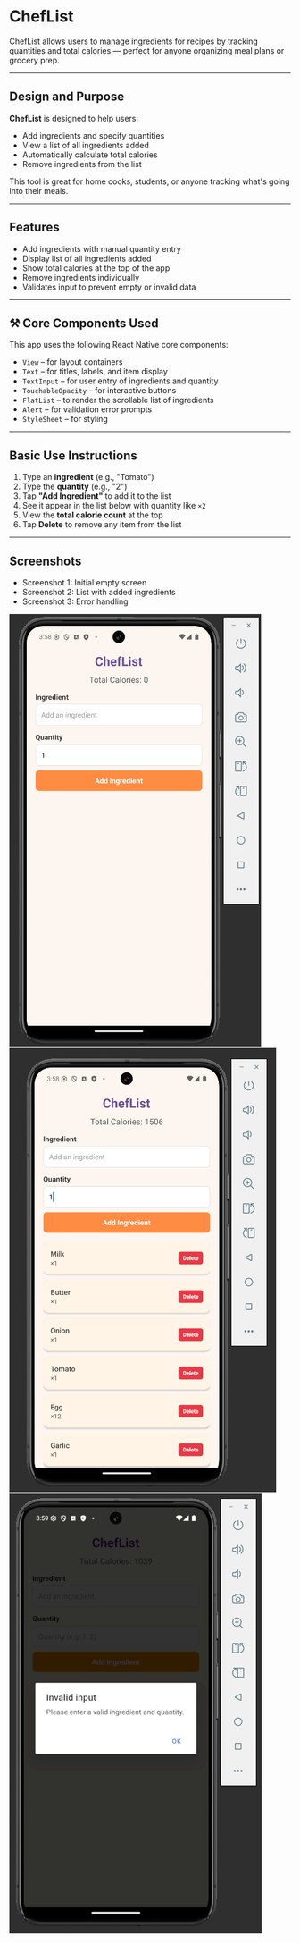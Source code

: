 # ChefList

ChefList allows users to manage ingredients for recipes by tracking quantities and total calories — perfect for anyone organizing meal plans or grocery prep.

---

## Design and Purpose

**ChefList** is designed to help users:
- Add ingredients and specify quantities
- View a list of all ingredients added
- Automatically calculate total calories
- Remove ingredients from the list

This tool is great for home cooks, students, or anyone tracking what's going into their meals.

---

## Features

- Add ingredients with manual quantity entry
- Display list of all ingredients added
- Show total calories at the top of the app
- Remove ingredients individually
- Validates input to prevent empty or invalid data

---

## ⚒ Core Components Used

This app uses the following React Native core components:

- `View` – for layout containers
- `Text` – for titles, labels, and item display
- `TextInput` – for user entry of ingredients and quantity
- `TouchableOpacity` – for interactive buttons
- `FlatList` – to render the scrollable list of ingredients
- `Alert` – for validation error prompts
- `StyleSheet` – for styling

---

## Basic Use Instructions

1. Type an **ingredient** (e.g., "Tomato")
2. Type the **quantity** (e.g., "2")
3. Tap **"Add Ingredient"** to add it to the list
4. See it appear in the list below with quantity like `×2`
5. View the **total calorie count** at the top
6. Tap **Delete** to remove any item from the list

---

## Screenshots
- Screenshot 1: Initial empty screen
- Screenshot 2: List with added ingredients
- Screenshot 3: Error handling


![alt text](Screenshots\main.png)
![alt text](Screenshots\add.png)
![alt text](Screenshots\error.png)